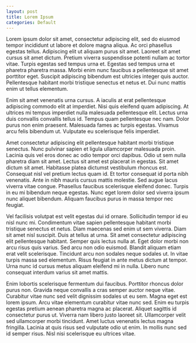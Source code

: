 ```yaml
---
layout: post
title: Lorem Ipsum
categories: Default
---
```

Lorem ipsum dolor sit amet, consectetur adipiscing elit, sed do eiusmod tempor incididunt ut labore et dolore magna aliqua. Ac orci phasellus egestas tellus. Adipiscing elit ut aliquam purus sit amet. Laoreet sit amet cursus sit amet dictum. Pretium viverra suspendisse potenti nullam ac tortor vitae. Turpis egestas sed tempus urna et. Egestas sed tempus urna et pharetra pharetra massa. Morbi enim nunc faucibus a pellentesque sit amet porttitor eget. Suscipit adipiscing bibendum est ultricies integer quis auctor. Pellentesque habitant morbi tristique senectus et netus et. Dui nunc mattis enim ut tellus elementum.

Enim sit amet venenatis urna cursus. A iaculis at erat pellentesque adipiscing commodo elit at imperdiet. Nisi quis eleifend quam adipiscing. At ultrices mi tempus imperdiet nulla malesuada pellentesque elit. Lectus urna duis convallis convallis tellus id. Tempus quam pellentesque nec nam. Dolor purus non enim praesent. Malesuada fames ac turpis egestas. Vivamus arcu felis bibendum ut. Vulputate eu scelerisque felis imperdiet.

Amet consectetur adipiscing elit pellentesque habitant morbi tristique senectus. Nunc pulvinar sapien et ligula ullamcorper malesuada proin. Lacinia quis vel eros donec ac odio tempor orci dapibus. Odio ut sem nulla pharetra diam sit amet. Lectus sit amet est placerat in egestas. Sit amet dictum sit amet. Habitasse platea dictumst vestibulum rhoncus est. Consequat nisl vel pretium lectus quam id. Et tortor consequat id porta nibh venenatis. Ante in nibh mauris cursus mattis molestie. Sed augue lacus viverra vitae congue. Phasellus faucibus scelerisque eleifend donec. Turpis in eu mi bibendum neque egestas. Nunc eget lorem dolor sed viverra ipsum nunc aliquet bibendum. Aliquam faucibus purus in massa tempor nec feugiat.

Vel facilisis volutpat est velit egestas dui id ornare. Sollicitudin tempor id eu nisl nunc mi. Condimentum vitae sapien pellentesque habitant morbi tristique senectus et netus. Diam maecenas sed enim ut sem viverra. Diam sit amet nisl suscipit. Duis at tellus at urna. Sit amet consectetur adipiscing elit pellentesque habitant. Semper quis lectus nulla at. Eget dolor morbi non arcu risus quis varius. Sed arcu non odio euismod. Blandit aliquam etiam erat velit scelerisque. Tincidunt arcu non sodales neque sodales ut. In vitae turpis massa sed elementum. Risus feugiat in ante metus dictum at tempor. Urna nunc id cursus metus aliquam eleifend mi in nulla. Libero nunc consequat interdum varius sit amet mattis.

Enim lobortis scelerisque fermentum dui faucibus. Porttitor rhoncus dolor purus non. Gravida neque convallis a cras semper auctor neque vitae. Curabitur vitae nunc sed velit dignissim sodales ut eu sem. Magna eget est lorem ipsum. Arcu vitae elementum curabitur vitae nunc sed. Enim eu turpis egestas pretium aenean pharetra magna ac placerat. Aliquet sagittis id consectetur purus ut. Viverra nam libero justo laoreet sit. Ullamcorper velit sed ullamcorper morbi tincidunt. Amet luctus venenatis lectus magna fringilla. Lacinia at quis risus sed vulputate odio ut enim. In mollis nunc sed id semper risus. Nisl nisi scelerisque eu ultrices vitae.